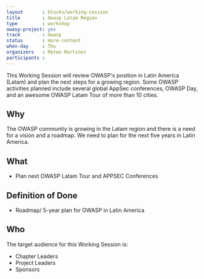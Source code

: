 ```yaml
---
layout       : blocks/working-session
title        : Owasp Latam Region
type         : workshop
owasp-project: yes
track        : Owasp
status       : more-content
when-day     : Thu
organizers   : Mateo Martinez
participants :
---
```


This Working Session will review OWASP's position in Latin America (Latam) and plan the next steps for a growing region. Some OWASP activities planned include several global AppSec conferences, OWASP Day, and an awesome OWASP Latam Tour of more than 10 cities.

## Why

The OWASP community is growing in the Latam region and there is a need for a vision and a roadmap. We need to plan for the next five years in Latin America. 

## What

- Plan next OWASP Latam Tour and APPSEC Conferences

## Definition of Done

- Roadmap/ 5-year plan for OWASP in Latin America

## Who

The target audience for this Working Session is:

- Chapter Leaders
- Project Leaders
- Sponsors
